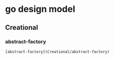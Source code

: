 # go design model

## Creational 

### abstract-factory
    [abstract-factory](Creational/abstract-factory)